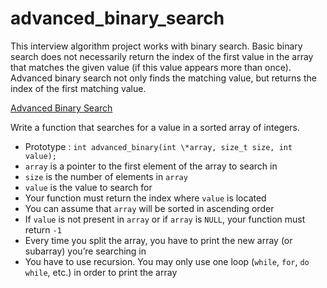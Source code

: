 # advanced_binary_search

This interview algorithm project works with binary search. Basic binary search does not necessarily return the index of the first value in the array that matches the given value (if this value appears more than once). Advanced binary search not only finds the matching value, but returns the index of the first matching value.

[Advanced Binary Search](/advanced_binary_search/0-advanced_binary.c)

Write a function that searches for a value in a sorted array of integers.

- Prototype : `int advanced_binary(int \*array, size_t size, int value);`
- `array` is a pointer to the first element of the array to search in
- `size` is the number of elements in `array`
- `value` is the value to search for
- Your function must return the index where `value` is located
- You can assume that `array` will be sorted in ascending order
- If `value` is not present in `array` or if `array` is `NULL`, your function must return `-1`
- Every time you split the array, you have to print the new array (or subarray) you’re searching in
- You have to use recursion. You may only use one loop (`while`, `for`, `do while`, etc.) in order to print the array

